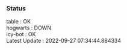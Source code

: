 ### Status


table : OK  
hogwarts : DOWN  
icy-bot : OK  
Latest Update : 2022-09-27 07:34:44.884334
